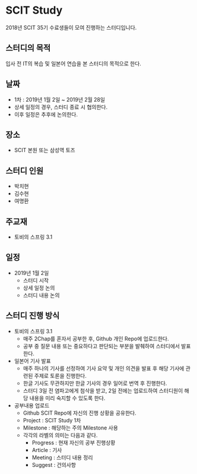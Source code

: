 # SCIT Study

2018년 SCIT 35기 수료생들이 모여 진행하는 스터디입니다.

## 스터디의 목적

입사 전 IT의 복습 및 일본어 연습을 본 스터디의 목적으로 한다.

## 날짜

+ 1차 : 2019년 1월 2일 ~ 2019년 2월 28일
+ 상세 일정의 경우, 스터디 종료 시 협의한다.
+ 이후 일정은 추후에 논의한다.

## 장소

+ SCIT 본원 또는 삼성역 토즈

## 스터디 인원

+ 박치현
+ 김수현
+ 여명환

## 주교재

+ 토비의 스프링 3.1

## 일정

+ 2019년 1월 2일
  + 스터디 시작
  + 상세 일정 논의
  + 스터디 내용 논의

## 스터디 진행 방식

+ 토비의 스프링 3.1
  + 매주 2Chap를 혼자서 공부한 후, Github 개인 Repo에 업로드한다.
  + 공부 중 질문 내용 또는 중요하다고 판단되는 부분을 발췌하여 스터디에서 발표한다.
+ 일본어 기사 발표
  + 매주 하나의 기사를 선정하여 기사 요약 및 개인 의견을 발표 후 해당 기사에 관련된 주제로 토론을 진행한다.
  + 한글 기사도 무관하지만 한글 기사의 경우 일어로 번역 후 진행한다.
  + 스터디 3일 전 염파고에게 첨삭을 받고, 2일 전에는 업로드하여 스터디원이 해당 내용을 미리 숙지할 수 있도록 한다.
+ 공부내용 업로드
  + Github SCIT Repo에 자신의 진행 상황을 공유한다.
  + Project : SCIT Study 1차
  + Milestone : 해당하는 주의 Milestone 사용
  + 각각의 라벨의 의미는 다음과 같다.
    + Progress : 현재 자신의 공부 진행상황
    + Article : 기사
    + Meeting : 스터디 내용 정리
    + Suggest : 건의사항
